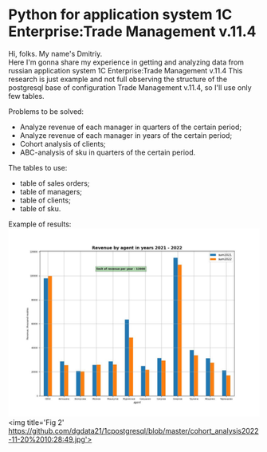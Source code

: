 # Python for application system 1C Enterprise:Trade Management v.11.4

Hi, folks. My name's Dmitriy.\
Here I'm gonna share my experience in getting and analyzing data from russian application system 1C Enterprise:Trade
Management v.11.4
This research is just example and not full observing the structure of the postgresql base of configuration Trade
Management v.11.4, so I'll use only few tables.

Problems to be solved:

- Analyze revenue of each manager in quarters of the certain period;
- Analyze revenue of each manager in years of the certain period;
- Cohort analysis of clients;
- ABC-analysis of sku in quarters of the certain period.

The tables to use:

- table of sales orders;
- table of managers;
- table of clients;
- table of sku.

Example of results:
<img title='Fig 1' src='https://github.com/dgdata21/1cpostgresql/blob/master/revenue2022-11-20%2008:18:37.jpg'>
<img title='Fig 2' https://github.com/dgdata21/1cpostgresql/blob/master/cohort_analysis2022-11-20%2010:28:49.jpg'>

